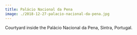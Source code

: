```yaml
---
title: ‎⁨Palácio Nacional da Pena
image: ./2018-12-27-palacio-nacional-da-pena.jpg
---
```


Courtyard inside the ‎⁨Palácio Nacional da Pena⁩, ⁨Sintra⁩, ⁨Portugal⁩.
